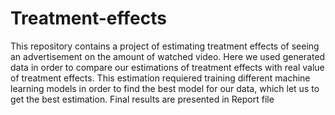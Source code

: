 # Treatment-effects

This repository contains a project of estimating treatment effects of seeing an advertisement on the amount of watched video. Here we used generated data in order to compare our estimations of treatment effects with real value of treatment effects. This estimation requiered training different machine learning models in order to find the best model for our data, which let us to get the best estimation. Final results are presented in Report file 

